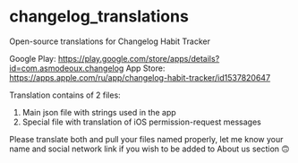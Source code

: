 # changelog_translations
Open-source translations for Changelog Habit Tracker

Google Play: https://play.google.com/store/apps/details?id=com.asmodeoux.changelog
App Store: https://apps.apple.com/ru/app/changelog-habit-tracker/id1537820647

Translation contains of 2 files:
1) Main json file with strings used in the app
2) Special file with translation of iOS permission-request messages

Please translate both and pull your files named properly, let me know your name and social network link if you wish to be added to About us section 🙃
